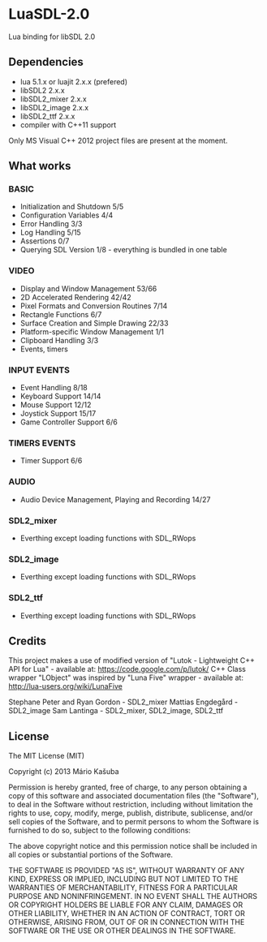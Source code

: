 LuaSDL-2.0
===============

Lua binding for libSDL 2.0

Dependencies
------------

- lua 5.1.x or luajit 2.x.x (prefered)
- libSDL2 2.x.x
- libSDL2_mixer 2.x.x
- libSDL2_image 2.x.x
- libSDL2_ttf 2.x.x
- compiler with C++11 support

Only MS Visual C++ 2012 project files are present at the moment.

What works
-------------

### BASIC
- Initialization and Shutdown 5/5
- Configuration Variables 4/4
- Error Handling 3/3
- Log Handling 5/15
- Assertions 0/7
- Querying SDL Version 1/8 - everything is bundled in one table

### VIDEO
- Display and Window Management 53/66
- 2D Accelerated Rendering 42/42
- Pixel Formats and Conversion Routines 7/14
- Rectangle Functions 6/7
- Surface Creation and Simple Drawing 22/33
- Platform-specific Window Management 1/1
- Clipboard Handling 3/3
- Events, timers

### INPUT EVENTS
- Event Handling 8/18
- Keyboard Support 14/14
- Mouse Support 12/12
- Joystick Support 15/17
- Game Controller Support 6/6

### TIMERS EVENTS
- Timer Support 6/6

### AUDIO
- Audio Device Management, Playing and Recording 14/27

### SDL2_mixer
- Everthing except loading functions with SDL_RWops

### SDL2_image
- Everthing except loading functions with SDL_RWops

### SDL2_ttf
- Everthing except loading functions with SDL_RWops

Credits
-------------

This project makes a use of modified version of "Lutok - Lightweight C++ API for Lua" - available at: https://code.google.com/p/lutok/
C++ Class wrapper "LObject" was inspired by "Luna Five" wrapper - available at: http://lua-users.org/wiki/LunaFive

Stephane Peter and Ryan Gordon - SDL2_mixer
Mattias Engdegård - SDL2_image
Sam Lantinga - SDL2_mixer, SDL2_image, SDL2_ttf

License
-------------

The MIT License (MIT)

Copyright (c) 2013 Mário Kašuba

Permission is hereby granted, free of charge, to any person obtaining a copy
of this software and associated documentation files (the "Software"), to deal
in the Software without restriction, including without limitation the rights
to use, copy, modify, merge, publish, distribute, sublicense, and/or sell
copies of the Software, and to permit persons to whom the Software is
furnished to do so, subject to the following conditions:

The above copyright notice and this permission notice shall be included in
all copies or substantial portions of the Software.

THE SOFTWARE IS PROVIDED "AS IS", WITHOUT WARRANTY OF ANY KIND, EXPRESS OR
IMPLIED, INCLUDING BUT NOT LIMITED TO THE WARRANTIES OF MERCHANTABILITY,
FITNESS FOR A PARTICULAR PURPOSE AND NONINFRINGEMENT. IN NO EVENT SHALL THE
AUTHORS OR COPYRIGHT HOLDERS BE LIABLE FOR ANY CLAIM, DAMAGES OR OTHER
LIABILITY, WHETHER IN AN ACTION OF CONTRACT, TORT OR OTHERWISE, ARISING FROM,
OUT OF OR IN CONNECTION WITH THE SOFTWARE OR THE USE OR OTHER DEALINGS IN
THE SOFTWARE.
